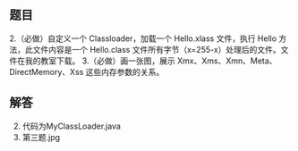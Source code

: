 ## 题目
2.（必做）自定义一个 Classloader，加载一个 Hello.xlass 文件，执行 Hello 方法，此文件内容是一个 Hello.class 文件所有字节（x=255-x）处理后的文件。文件在我的教室下载。
3.（必做）画一张图，展示 Xmx、Xms、Xmn、Meta、DirectMemory、Xss 这些内存参数的关系。

## 解答
2. 代码为MyClassLoader.java
3. 第三题.jpg